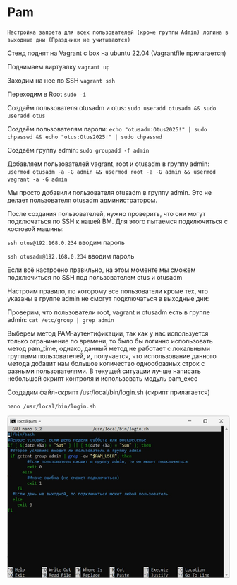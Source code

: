 # Pam

`Настройка запрета для всех пользователей (кроме группы Admin) логина в выходные дни (Праздники не учитываются)`

Стенд поднят на Vagrant с box на ubuntu 22.04 (Vagrantfile прилагается)

Поднимаем виртуалку `vagrant up`

Заходим на нее по SSH `vagrant ssh`

Переходим в Root `sudo -i`

Создаём пользователя otusadm и otus: `sudo useradd otusadm && sudo useradd otus`

Создаём пользователям пароли: `echo "otusadm:Otus2025!" | sudo chpasswd && echo "otus:Otus2025!" | sudo chpasswd`

Создаём группу admin: `sudo groupadd -f admin`

Добавляем пользователей vagrant, root и otusadm в группу admin: `usermod otusadm -a -G admin && usermod root -a -G admin && usermod vagrant -a -G admin`

Мы просто добавили пользователя otusadm в группу admin. Это не делает пользователя otusadm администратором.

После создания пользователей, нужно проверить, что они могут подключаться по SSH к нашей ВМ. Для этого пытаемся подключиться с хостовой машины:

`ssh otus@192.168.0.234` вводим пароль

`ssh otusadm@192.168.0.234` вводим пароль

Если всё настроено правильно, на этом моменте мы сможем подключиться по SSH под пользователем otus и otusadm

Настроим правило, по которому все пользователи кроме тех, что указаны в группе admin не смогут подключаться в выходные дни:

Проверим, что пользователи root, vagrant и otusadm есть в группе admin: `cat /etc/group | grep admin`

Выберем метод PAM-аутентификации, так как у нас используется только ограничение по времени, то было бы логично использовать метод pam_time, однако, данный метод не работает с локальными группами пользователей, и, получается, что использование данного метода добавит нам большое количество однообразных строк с разными пользователями. В текущей ситуации лучше написать небольшой скрипт контроля и использовать модуль pam_exec

Создадим файл-скрипт /usr/local/bin/login.sh (скрипт прилагается)

`nano /usr/local/bin/login.sh`

![Image alt](https://github.com/NikPuskov/Pam/blob/main/pam1.jpg)

